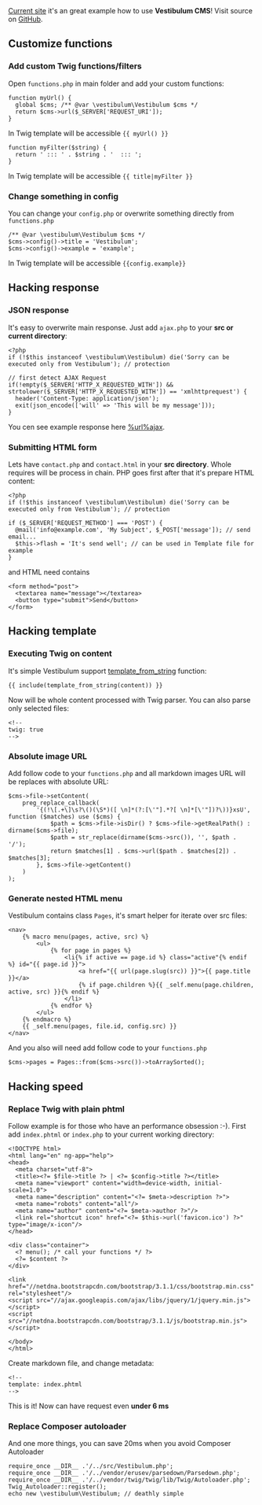 <!--
id: how-to
title: Customize
order: 4
-->

<div class="alert alert-info">
	<a href="%url%">Current site</a> it's an great example
	how to use <strong>Vestibulum CMS</strong>! Visit source on
	<a href="https://github.com/OzzyCzech/vestibulum/tree/master/public" target="_blank">GitHub</a>.
</div>

## Customize functions

### Add custom Twig functions/filters

Open `functions.php` in main folder and add your custom functions:

    function myUrl() {
      global $cms; /** @var \vestibulum\Vestibulum $cms */
      return $cms->url($_SERVER['REQUEST_URI']);
    }

In Twig template will be accessible `{{ myUrl() }}`

    function myFilter($string) {
      return ' ::: ' . $string . '  ::: ';
    }

In Twig template will be accessible `{{ title|myFilter }}`


### Change something in config

You can change your `config.php` or overwrite something directly from `functions.php`

    /** @var \vestibulum\Vestibulum $cms */
    $cms->config()->title = 'Vestibulum';
    $cms->config()->example = 'example';

In Twig template will be accessible `{{config.example}}`

## Hacking response

### JSON response

It's easy to overwrite main response. Just add `ajax.php` to your **src or current directory**:

    <?php
    if (!$this instanceof \vestibulum\Vestibulum) die('Sorry can be executed only from Vestibulum'); // protection

    // first detect AJAX Request
    if(!empty($_SERVER['HTTP_X_REQUESTED_WITH']) && strtolower($_SERVER['HTTP_X_REQUESTED_WITH']) == 'xmlhttprequest') {
      header('Content-Type: application/json');
      exit(json_encode(['will' => 'This will be my message']));
    }

You cen see example response here [%url%ajax](%url%ajax).

### Submitting HTML form

Lets have `contact.php` and `contact.html` in your **src directory**. Whole requires will be process in chain.
PHP goes first after that it's prepare HTML content:

    <?php
    if (!$this instanceof \vestibulum\Vestibulum) die('Sorry can be executed only from Vestibulum'); // protection

    if ($_SERVER['REQUEST_METHOD'] === 'POST') {
      @mail('info@example.com', 'My Subject', $_POST['message']); // send email...
      $this->flash = 'It's send well'; // can be used in Template file for example
    }

and HTML need contains

    <form method="post">
      <textarea name="message"></textarea>
      <button type="submit">Send</button>
    </form>

## Hacking template

### Executing Twig on content

It's simple Vestibulum support [template_from_string](http://twig.sensiolabs.org/doc/functions/template_from_string.html) function:

    {{ include(template_from_string(content)) }}

Now will be whole content processed with Twig parser. You can also parse only selected files:

    <!--
    twig: true
    -->

### Absolute image URL

Add follow code to your `functions.php` and all markdown images URL will be replaces with absolute URL:

    $cms->file->setContent(
    	preg_replace_callback(
    		'{(!\[.+\]\s?\()(\S*)([ \n]*(?:[\'"].*?[ \n]*[\'"])?\))}xsU', function ($matches) use ($cms) {
    			$path = $cms->file->isDir() ? $cms->file->getRealPath() : dirname($cms->file);
    			$path = str_replace(dirname($cms->src()), '', $path . '/');
    			return $matches[1] . $cms->url($path . $matches[2]) . $matches[3];
    		}, $cms->file->getContent()
    	)
    );


### Generate nested HTML menu

Vestibulum contains class `Pages`, it's smart helper for iterate over src files:

    <nav>
    	{% macro menu(pages, active, src) %}
    		<ul>
    			{% for page in pages %}
    				<li{% if active == page.id %} class="active"{% endif %} id="{{ page.id }}">
    					<a href="{{ url(page.slug(src)) }}">{{ page.title }}</a>
    					{% if page.children %}{{ _self.menu(page.children, active, src) }}{% endif %}
    				</li>
    			{% endfor %}
    		</ul>
    	{% endmacro %}
    	{{ _self.menu(pages, file.id, config.src) }}
    </nav>

And you also will need add follow code to your `functions.php`

    $cms->pages = Pages::from($cms->src())->toArraySorted();

## Hacking speed

### Replace Twig with plain phtml

Follow example is for those who have an performance obsession :-). First add `index.phtml` or `index.php` to your current working directory:

    <!DOCTYPE html>
    <html lang="en" ng-app="help">
    <head>
      <meta charset="utf-8">
      <title><?= $file->title ?> | <?= $config->title ?></title>
      <meta name="viewport" content="width=device-width, initial-scale=1.0">
      <meta name="description" content="<?= $meta->description ?>">
      <meta name="robots" content="all"/>
      <meta name="author" content="<?= $meta->author ?>"/>
      <link rel="shortcut icon" href="<?= $this->url('favicon.ico') ?>" type="image/x-icon"/>
    </head>

    <div class="container">
      <? menu(); /* call your functions */ ?>
      <?= $content ?>
    </div>

    <link href="//netdna.bootstrapcdn.com/bootstrap/3.1.1/css/bootstrap.min.css" rel="stylesheet"/>
    <script src="//ajax.googleapis.com/ajax/libs/jquery/1/jquery.min.js"></script>
    <script src="//netdna.bootstrapcdn.com/bootstrap/3.1.1/js/bootstrap.min.js"></script>

    </body>
    </html>

Create markdown file, and change metadata:

    <!--
    template: index.phtml
    -->

This is it! Now can have request even **under 6 ms**

### Replace Composer autoloader

And one more things, you can save 20ms when you avoid Composer Autoloader

    require_once __DIR__ .'/../src/Vestibulum.php';
    require_once __DIR__ .'/../vendor/erusev/parsedown/Parsedown.php';
    require_once __DIR__ .'/../vendor/twig/twig/lib/Twig/Autoloader.php';
    Twig_Autoloader::register();
    echo new \vestibulum\Vestibulum; // deathly simple


